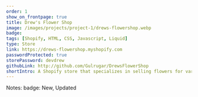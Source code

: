 ```yaml
---
order: 1
show_on_frontpage: true
title: Drew's Flower Shop
image: /images/projects/project-1/drews-flowershop.webp
badge:
tags: [Shopify, HTML, CSS, Javascript, Liquid]
type: Store
link: https://drews-flowershop.myshopify.com
passwordProtected: true
storePassword: devdrew
githubLink: http://github.com/Gulrugar/DrewsFlowerShop
shortIntro: A Shopify store that specializes in selling flowers for various occasions
---
```


Notes:
badge: New, Updated
